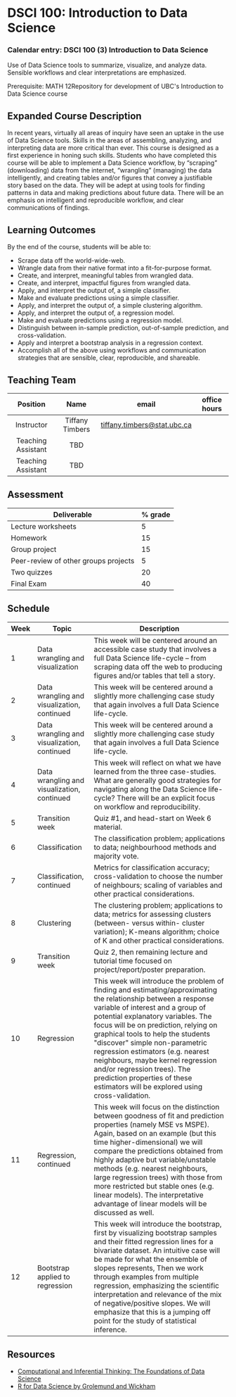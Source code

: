 # DSCI 100: Introduction to Data Science

### Calendar entry: DSCI 100 (3) Introduction to Data Science
Use of Data Science tools to summarize, visualize, and analyze data. Sensible workflows and clear interpretations are emphasized.

Prerequisite: MATH 12Repository for development of UBC's Introduction to Data Science course

## Expanded Course Description
In recent years, virtually all areas of inquiry have seen an uptake in the use of Data Science tools. Skills in the areas of assembling, analyzing, and interpreting data are more critical than ever. This course is designed as a first experience in honing such skills. Students who have completed this course will be able to implement a Data Science workflow, by “scraping” (downloading) data from the internet, “wrangling” (managing) the data intelligently, and creating tables and/or figures that convey a justifiable story based on the data. They will be adept at using tools for finding patterns in data and making predictions about future data. There will be an emphasis on intelligent and reproducible workflow, and clear communications of findings.

## Learning Outcomes
By the end of the course, students will be able to:
- Scrape data off the world-wide-web.
- Wrangle data from their native format into a fit-for-purpose format.
- Create, and interpret, meaningful tables from wrangled data.
- Create, and interpret, impactful figures from wrangled data.
- Apply, and interpret the output of, a simple classifier.
- Make and evaluate predictions using a simple classifier.
- Apply, and interpret the output of, a simple clustering algorithm.
- Apply, and interpret the output of, a regression model.
- Make and evaluate predictions using a regression model.
- Distinguish between in-sample prediction, out-of-sample prediction, and cross-validation.
- Apply and interpret a bootstrap analysis in a regression context.
- Accomplish all of the above using workflows and communication strategies that are sensible,
clear, reproducible, and shareable.

## Teaching Team
| Position | Name  | email | office hours |
| :------: | :---: | :---: | :----------: |
| Instructor | Tiffany Timbers | tiffany.timbers@stat.ubc.ca |
| Teaching Assistant | TBD | |
| Teaching Assistant | TBD| |

## Assessment
| Deliverable | % grade |
|------------|----------|
| Lecture worksheets | 5 |
| Homework | 15 |
| Group project | 15 |
| Peer-review of other groups projects | 5 |
| Two quizzes | 20 |
| Final Exam | 40 |

## Schedule
| Week | Topic | Description |
|------|-------|-------------|
| 1 | Data wrangling and visualization | This week will be centered around an accessible case study that involves a full Data Science life-cycle – from scraping data off the web to producing figures and/or tables that tell a story. |
| 2 | Data wrangling and visualization, continued | This week will be centered around a slightly more challenging case study that again involves a full Data Science life-cycle. |
| 3 | Data wrangling and visualization, continued |This week will be centered around a slightly more challenging case study that again involves a full Data Science life-cycle. |
| 4 | Data wrangling and visualization, continued | This week will reflect on what we have learned from the three case-studies. What are generally good strategies for navigating along the Data Science life-cycle? There will be an explicit focus on workflow and reproducibility. |
| 5 | Transition week | Quiz #1, and head-start on Week 6 material. |
| 6 | Classification | The classification problem; applications to data; neighbourhood methods and majority vote. |
| 7 |Classification, continued | Metrics for classification accuracy; cross-validation to choose the number of neighbours; scaling of variables and other practical considerations. |
| 8 | Clustering | The clustering problem; applications to data; metrics for assessing clusters (between- versus within- cluster variation); K-means algorithm; choice of K and other practical considerations. |
| 9 | Transition week | Quiz 2, then remaining lecture and tutorial time focused on project/report/poster preparation.| 
| 10 | Regression | This week will introduce the problem of finding and estimating/approximating the relationship between a response variable of interest and a group of potential explanatory variables. The focus will be on prediction, relying on graphical tools to help the students "discover" simple non-parametric regression estimators (e.g. nearest neighbours, maybe kernel regression and/or regression trees). The prediction properties of these estimators will be explored using cross-validation. |
| 11 | Regression, continued | This week will focus on the distinction between goodness of fit and prediction properties (namely MSE vs MSPE). Again, based on an example (but this time higher-dimensional) we will compare the predictions obtained from highly adaptive but variable/unstable methods (e.g. nearest neighbours, large regression trees) with those from more restricted but stable ones (e.g. linear models). The interpretative advantage of linear models will be discussed as well. |
| 12 | Bootstrap applied to regression | This week will introduce the bootstrap, first by visualizing bootstrap samples and their fitted regression lines for a bivariate dataset. An intuitive case will be made for what the ensemble of slopes represents, Then we work through examples from multiple regression, emphasizing the scientific interpretation and relevance of the mix of negative/positive slopes. We will emphasize that this is a jumping off point for the study of statistical inference. |

## Resources
- [Computational and Inferential Thinking: The Foundations of Data Science](www.inferentialthinking.com) 
- [R for Data Science by Grolemund and Wickham](r4ds.had.co.nz)
